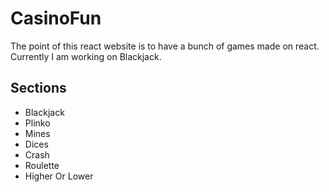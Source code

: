 # CasinoFun

The point of this react website is to have a bunch of games made on react.
Currently I am working on Blackjack.

## Sections
- Blackjack
- Plinko
- Mines
- Dices
- Crash
- Roulette
- Higher Or Lower
